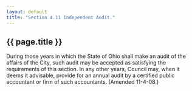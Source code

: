 ```yaml
---
layout: default 
title: "Section 4.11 Independent Audit."
---
```


{{ page.title }}
----------------

During those years in which the State of Ohio shall make an audit of the
affairs of the City, such audit may be accepted as satisfying the
requirements of this section. In any other years, Council may, when it
deems it advisable, provide for an annual audit by a certified public
accountant or firm of such accountants. (Amended 11-4-08.)
